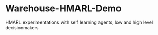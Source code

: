 # Warehouse-HMARL-Demo
HMARL experimentations with self learning agents, low and high level decisionmakers
